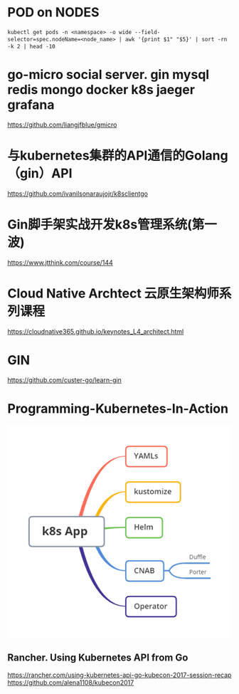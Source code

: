 #  POD on NODES 

```
kubectl get pods -n <namespace> -o wide --field-selector=spec.nodeName=<node_name> | awk '{print $1" "$5}' | sort -rn -k 2 | head -10
```




#   go-micro social server. gin mysql redis mongo docker k8s jaeger grafana     
https://github.com/liangjfblue/gmicro   



#   与kubernetes集群的API通信的Golang（gin）API     
https://github.com/ivanilsonaraujojr/k8sclientgo     






#  Gin脚手架实战开发k8s管理系统(第一波)  

https://www.jtthink.com/course/144




#  Cloud Native Archtect 云原生架构师系列课程     
https://cloudnative365.github.io/keynotes_L4_architect.html     






#    GIN

https://github.com/custer-go/learn-gin   


# Programming-Kubernetes-In-Action


![k8s App ](_image/k8s%20App%20.png)



## Rancher. Using Kubernetes API from Go

https://rancher.com/using-kubernetes-api-go-kubecon-2017-session-recap   
https://github.com/alena1108/kubecon2017  
